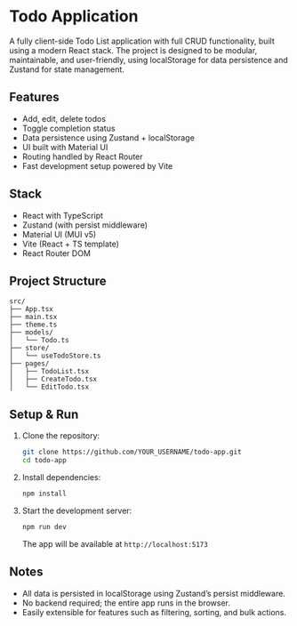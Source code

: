 # Todo Application

A fully client-side Todo List application with full CRUD functionality, built using a modern React stack. The project is designed to be modular, maintainable, and user-friendly, using localStorage for data persistence and Zustand for state management.

## Features

- Add, edit, delete todos
- Toggle completion status
- Data persistence using Zustand + localStorage
- UI built with Material UI
- Routing handled by React Router
- Fast development setup powered by Vite

## Stack

- React with TypeScript
- Zustand (with persist middleware)
- Material UI (MUI v5)
- Vite (React + TS template)
- React Router DOM

## Project Structure

```
src/
├── App.tsx
├── main.tsx
├── theme.ts
├── models/
│   └── Todo.ts
├── store/
│   └── useTodoStore.ts
├── pages/
│   ├── TodoList.tsx
│   ├── CreateTodo.tsx
│   └── EditTodo.tsx
```

## Setup & Run

1. Clone the repository:

   ```bash
   git clone https://github.com/YOUR_USERNAME/todo-app.git
   cd todo-app
   ```

2. Install dependencies:

   ```bash
   npm install
   ```

3. Start the development server:

   ```bash
   npm run dev
   ```

   The app will be available at `http://localhost:5173`

## Notes

- All data is persisted in localStorage using Zustand’s persist middleware.
- No backend required; the entire app runs in the browser.
- Easily extensible for features such as filtering, sorting, and bulk actions.

